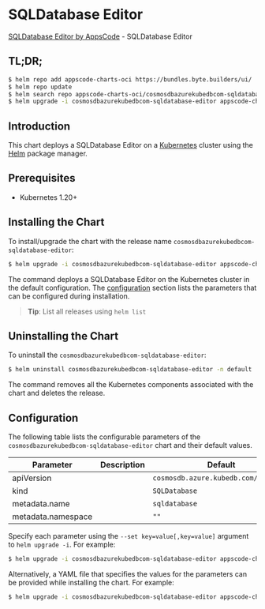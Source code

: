 # SQLDatabase Editor

[SQLDatabase Editor by AppsCode](https://appscode.com) - SQLDatabase Editor

## TL;DR;

```bash
$ helm repo add appscode-charts-oci https://bundles.byte.builders/ui/
$ helm repo update
$ helm search repo appscode-charts-oci/cosmosdbazurekubedbcom-sqldatabase-editor --version=v0.5.0
$ helm upgrade -i cosmosdbazurekubedbcom-sqldatabase-editor appscode-charts-oci/cosmosdbazurekubedbcom-sqldatabase-editor -n default --create-namespace --version=v0.5.0
```

## Introduction

This chart deploys a SQLDatabase Editor on a [Kubernetes](http://kubernetes.io) cluster using the [Helm](https://helm.sh) package manager.

## Prerequisites

- Kubernetes 1.20+

## Installing the Chart

To install/upgrade the chart with the release name `cosmosdbazurekubedbcom-sqldatabase-editor`:

```bash
$ helm upgrade -i cosmosdbazurekubedbcom-sqldatabase-editor appscode-charts-oci/cosmosdbazurekubedbcom-sqldatabase-editor -n default --create-namespace --version=v0.5.0
```

The command deploys a SQLDatabase Editor on the Kubernetes cluster in the default configuration. The [configuration](#configuration) section lists the parameters that can be configured during installation.

> **Tip**: List all releases using `helm list`

## Uninstalling the Chart

To uninstall the `cosmosdbazurekubedbcom-sqldatabase-editor`:

```bash
$ helm uninstall cosmosdbazurekubedbcom-sqldatabase-editor -n default
```

The command removes all the Kubernetes components associated with the chart and deletes the release.

## Configuration

The following table lists the configurable parameters of the `cosmosdbazurekubedbcom-sqldatabase-editor` chart and their default values.

|     Parameter      | Description |                     Default                     |
|--------------------|-------------|-------------------------------------------------|
| apiVersion         |             | <code>cosmosdb.azure.kubedb.com/v1alpha1</code> |
| kind               |             | <code>SQLDatabase</code>                        |
| metadata.name      |             | <code>sqldatabase</code>                        |
| metadata.namespace |             | <code>""</code>                                 |


Specify each parameter using the `--set key=value[,key=value]` argument to `helm upgrade -i`. For example:

```bash
$ helm upgrade -i cosmosdbazurekubedbcom-sqldatabase-editor appscode-charts-oci/cosmosdbazurekubedbcom-sqldatabase-editor -n default --create-namespace --version=v0.5.0 --set apiVersion=cosmosdb.azure.kubedb.com/v1alpha1
```

Alternatively, a YAML file that specifies the values for the parameters can be provided while
installing the chart. For example:

```bash
$ helm upgrade -i cosmosdbazurekubedbcom-sqldatabase-editor appscode-charts-oci/cosmosdbazurekubedbcom-sqldatabase-editor -n default --create-namespace --version=v0.5.0 --values values.yaml
```
